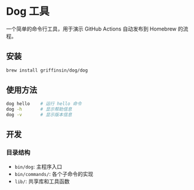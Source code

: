 # Dog 工具

一个简单的命令行工具，用于演示 GitHub Actions 自动发布到 Homebrew 的流程。

## 安装

```bash
brew install griffinsin/dog/dog
```

## 使用方法

```bash
dog hello    # 运行 hello 命令
dog -h       # 显示帮助信息
dog -v       # 显示版本信息
```

## 开发

### 目录结构

- `bin/dog`: 主程序入口
- `bin/commands/`: 各个子命令的实现
- `lib/`: 共享库和工具函数
